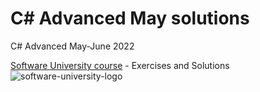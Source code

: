 # C# Advanced May solutions
C# Advanced May-June 2022

[Software University course](https://softuni.bg/trainings/3699/csharp-advanced-may-2022) - Exercises and Solutions
![software-university-logo](https://user-images.githubusercontent.com/99989417/173138263-15bb5ad8-a9fe-4427-8e39-b624dd83dc4d.svg)

